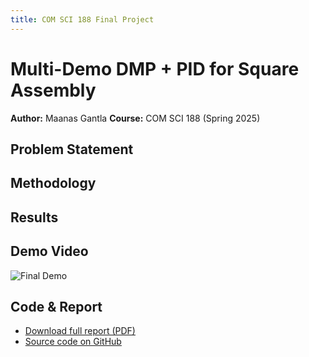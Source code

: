 ```yaml
---
title: COM SCI 188 Final Project
---
```


# Multi-Demo DMP + PID for Square Assembly

**Author:** Maanas Gantla
**Course:** COM SCI 188 (Spring 2025)  

## Problem Statement



## Methodology


## Results



## Demo Video

![Final Demo](img/final_demo.gif)

## Code & Report

- [Download full report (PDF)](../report.pdf)  
- [Source code on GitHub](https://github.com/MaanasGantla/CS188-Final-Project)
